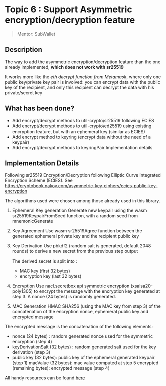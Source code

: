 # Topic 6 : Support Asymmetric encryption/decryption feature
> Mentor: SubWallet 

## Description

The way to add the asymmetric encryption/decryption feature than the one already implemented, **which does not work with sr25519**

It works more like the _eth decrypt function from Metamask_, where only one public key/private key pair is involved: you can encrypt data with the public key of the recipient, and only this recipient can decrypt the data with his private/secret key 

## What has been done?

- Add encrypt/decrypt methods to util-crypto\sr25519 following ECIES
- Add encrypt/decrypt methods to util-crypto\ed25519 using existing encryption feature, but with an ephemeral key (similar as ECIES)
- Add encrypt method to keyring (encrypt data without the need of a keypair)
- Add encrypt/decrypt methods to  keyringPair
Implementation details

## Implementation Details

Following sr25519 Encryption/Decryption following Elliptic Curve Integrated Encryption Scheme (ECIES). See https://cryptobook.nakov.com/asymmetric-key-ciphers/ecies-public-key-encryption

The algorithms used were chosen among those already used in this library.

1. Ephemeral Key generation
Generate new keypair using the wasm sr25519KeypairFromSeed function, with a random seed from mnemonicGenerate

2. Key Agreement
Use wasm sr25519Agree function between the generated ephemeral private key and the recipient public key

3. Key Derivation
Use pbkdf2 (random salt is generated, default 2048 rounds) to derive a new secret from the previous step output

    The derived secret is split into :
    - MAC key (first 32 bytes)
    - encryption key (last 32 bytes)

4. Encryption
Use nacl.secretbox api symmetric encryption (xsalsa20-poly1305) to encrypt the message
with the encryption key generated at step 3.
A nonce (24 bytes) is randomly generated.

5. MAC Generation
HMAC SHA256 (using the MAC key from step 3) of the concatenation of the encryption nonce, ephemeral public key and encrypted message


The encrypted message is the concatenation of the following elements:

- nonce (24 bytes) : random generated nonce used for the symmetric encryption (step 4)
- keyDerivationSalt (32 bytes) : random generated salt used for the key derivation (step 3)
- public key (32 bytes): public key of the ephemeral generated keypair (step 1)
macValue (32 bytes): mac value computed at step 5
encrypted (remaining bytes): encrypted message (step 4)

All handy resources can be found [here](https://github.com/HackaDOT-East-Asia/Summer-HackaDOT-2023/tree/main/topics/topic6-subwallet/docs)